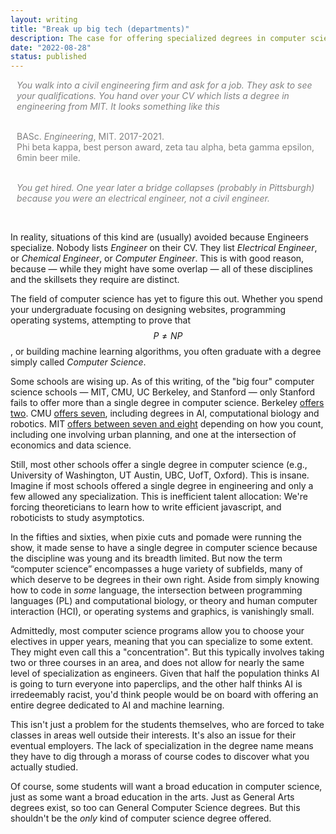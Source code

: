 ```yaml
---
layout: writing
title: "Break up big tech (departments)"
description: The case for offering specialized degrees in computer science.  
date: "2022-08-28" 
status: published
---
```


<div style="color: gray; padding-left: 10px">

<i>You walk into a civil engineering firm and ask for a job. They ask to see your qualifications. You hand over your CV which lists a degree in engineering from MIT. It looks something like this</i>
<br/><br/>
 
BASc. <i>Engineering</i>, MIT. 2017-2021. <br>
Phi beta kappa, best person award, zeta tau alpha, beta gamma epsilon, 6min beer mile.
<br/><br/>

<i>You get hired. One year later a bridge collapses (probably in Pittsburgh) because you were an electrical engineer, not a civil engineer.</i>

</div>
<br>

In reality, situations of this kind are (usually) avoided because Engineers specialize. Nobody lists _Engineer_ on their CV. They list _Electrical Engineer_, or _Chemical Engineer_, or _Computer Engineer_. This is with good reason, because — while they might have some overlap —  all of these disciplines and the skillsets they require are distinct. 

The field of computer science has yet to figure this out. Whether you spend your undergraduate focusing on designing websites, programming operating systems, attempting to prove that $$P\neq NP$$, or building machine learning algorithms, you often graduate with a degree simply called _Computer Science_. 

Some schools are wising up. As of this writing, of the "big four" computer science schools — MIT, CMU, UC Berkeley, and Stanford —  only Stanford fails to offer more than a single degree in computer science. Berkeley [offers two](https://eecs.berkeley.edu/academics/undergraduate). CMU [offers seven](https://www.cs.cmu.edu/academics/undergraduate/programs), including degrees in AI, computational biology and robotics. MIT [offers between seven and eight](https://www.eecs.mit.edu/academics/undergraduate-programs/) depending on how you count, including one involving urban planning, and one at the intersection of economics and data science. 

Still, most other schools offer a single degree in computer science (e.g., University of Washington, UT Austin, UBC, UofT, Oxford). This is insane. Imagine if most schools offered a single degree in engineering and only a few allowed any specialization. This is inefficient talent allocation: We're forcing theoreticians to learn how to write efficient javascript, and roboticists to study asymptotics. 

In the fifties and sixties, when pixie cuts and pomade were running the show, it made sense to have a single degree in computer science because the discipline was young and its breadth limited. But now the term “computer science” encompasses a huge variety of subfields, many of which deserve to be degrees in their own right. Aside from simply knowing how to code in _some_ language, the intersection between programming languages (PL) and computational biology, or theory and human computer interaction (HCI), or operating systems and graphics, is vanishingly small. 

Admittedly, most computer science programs allow you to choose your electives in upper years, meaning that you can specialize to some extent. They might even call this a "concentration".  But this typically involves taking two or three courses in an area, and does not allow for nearly the same level of specialization as engineers. Given that half the population thinks AI is going to turn everyone into paperclips, and the other half thinks AI is irredeemably racist, you'd think people would be on board with offering an entire degree dedicated to AI and machine learning. 

This isn't just a problem for the students themselves, who are forced to take classes in areas well outside their interests. It's also an issue for their eventual employers. The lack of specialization in the degree name means they have to dig through a morass of course codes to discover what you actually studied. 

Of course, some students will want a broad education in computer science, just as some want a broad education in the arts. Just as General Arts degrees exist, so too can General Computer Science degrees. But this shouldn't be the _only_ kind of computer science degree offered. 